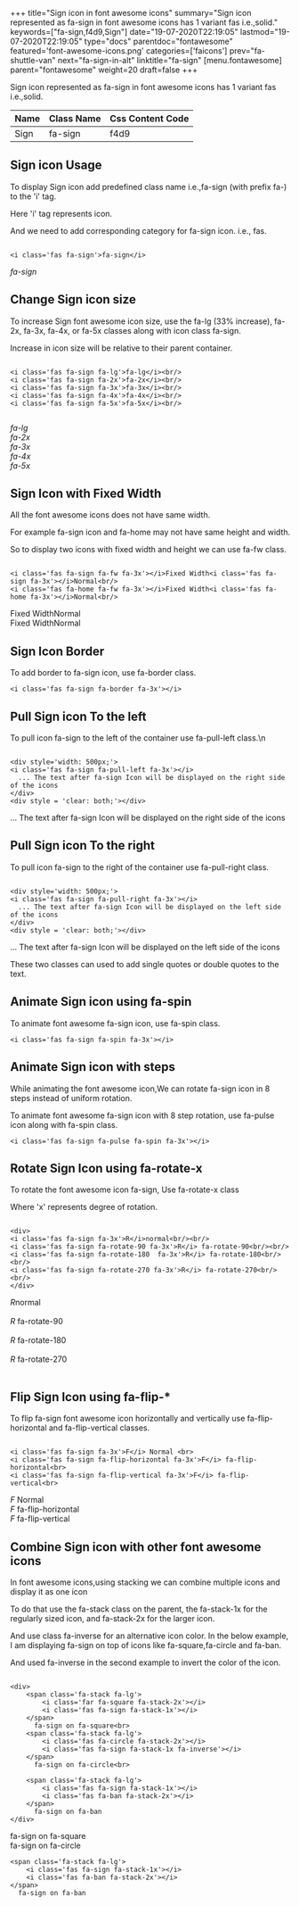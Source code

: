 +++
title="Sign icon in font awesome icons"
summary="Sign icon represented as fa-sign in font awesome icons has 1 variant fas i.e.,solid."
keywords=["fa-sign,f4d9,Sign"]
date="19-07-2020T22:19:05"
lastmod="19-07-2020T22:19:05"
type="docs"
parentdoc="fontawesome"
featured='font-awesome-icons.png'
categories=['faicons']
prev="fa-shuttle-van"
next="fa-sign-in-alt"
linktitle="fa-sign"
[menu.fontawesome]
parent="fontawesome"
weight=20
draft=false
+++


Sign icon represented as fa-sign in font awesome icons has 1 variant fas i.e.,solid.

<div class='table-responsive'><table class='table'><thead><tr><th>Name</th><th>Class Name</th><th>Css Content Code</th></tr></thead><tbody><tr><td>Sign</td><td>fa-sign</td><td>f4d9</td></tr></tbody></table></div>



## Sign icon Usage

To display Sign icon add predefined class name i.e.,fa-sign (with prefix fa-) to the 'i' tag.

Here 'i' tag represents icon.

And we need to add corresponding category for fa-sign icon. i.e., fas.


```

<i class='fas fa-sign'>fa-sign</i>
```

<i class='fas fa-sign'>fa-sign</i>




## Change Sign icon size
To increase Sign font awesome icon size, use the fa-lg (33% increase), fa-2x, fa-3x, fa-4x, or fa-5x classes along with icon class fa-sign.

Increase in icon size will be relative to their parent container. 

```

<i class='fas fa-sign fa-lg'>fa-lg</i><br/>
<i class='fas fa-sign fa-2x'>fa-2x</i><br/>
<i class='fas fa-sign fa-3x'>fa-3x</i><br/>
<i class='fas fa-sign fa-4x'>fa-4x</i><br/>
<i class='fas fa-sign fa-5x'>fa-5x</i><br/>
            
```

<i class='fas fa-sign fa-lg'>fa-lg</i><br/>
<i class='fas fa-sign fa-2x'>fa-2x</i><br/>
<i class='fas fa-sign fa-3x'>fa-3x</i><br/>
<i class='fas fa-sign fa-4x'>fa-4x</i><br/>
<i class='fas fa-sign fa-5x'>fa-5x</i><br/>
            



## Sign Icon with Fixed Width 

All the font awesome icons does not have same width.

For example fa-sign icon and fa-home may not have same height and width.

So to display two icons with fixed width and height we can use fa-fw class.


```

<i class='fas fa-sign fa-fw fa-3x'></i>Fixed Width<i class='fas fa-sign fa-3x'></i>Normal<br/>
<i class='fas fa-home fa-fw fa-3x'></i>Fixed Width<i class='fas fa-home fa-3x'></i>Normal<br/>
```

<i class='fas fa-sign fa-fw fa-3x'></i>Fixed Width<i class='fas fa-sign fa-3x'></i>Normal<br/>
<i class='fas fa-home fa-fw fa-3x'></i>Fixed Width<i class='fas fa-home fa-3x'></i>Normal<br/>



## Sign Icon Border 

To add border to fa-sign icon, use fa-border class.


```
<i class='fas fa-sign fa-border fa-3x'></i>

```
<i class='fas fa-sign fa-border fa-3x'></i>





## Pull Sign icon To the left

To pull icon fa-sign to the left of the container use fa-pull-left class.\n

```

<div style='width: 500px;'>
<i class='fas fa-sign fa-pull-left fa-3x'></i>
  ... The text after fa-sign Icon will be displayed on the right side of the icons
</div>
<div style = 'clear: both;'></div>
```

<div style='width: 500px;'>
<i class='fas fa-sign fa-pull-left fa-3x'></i>
  ... The text after fa-sign Icon will be displayed on the right side of the icons
</div>
<div style = 'clear: both;'></div>




## Pull Sign icon To the right
To pull icon fa-sign to the right of the container use fa-pull-right class.

```

<div style='width: 500px;'>
<i class='fas fa-sign fa-pull-right fa-3x'></i>
  ... The text after fa-sign Icon will be displayed on the left side of the icons
</div>
<div style = 'clear: both;'></div>
```

<div style='width: 500px;'>
<i class='fas fa-sign fa-pull-right fa-3x'></i>
  ... The text after fa-sign Icon will be displayed on the left side of the icons
</div>
<div style = 'clear: both;'></div>

These two classes can used to add single quotes or double quotes to the text.


## Animate Sign icon using fa-spin
To animate font awesome fa-sign icon, use fa-spin class.

```
<i class='fas fa-sign fa-spin fa-3x'></i>
```
<i class='fas fa-sign fa-spin fa-3x'></i>




## Animate Sign icon with steps
While animating the font awesome icon,We can rotate fa-sign icon in 8 steps instead of uniform rotation.

To animate font awesome fa-sign icon with 8 step rotation, use fa-pulse icon along with fa-spin class.


```
<i class='fas fa-sign fa-pulse fa-spin fa-3x'></i>

```
<i class='fas fa-sign fa-pulse fa-spin fa-3x'></i>





## Rotate Sign Icon using fa-rotate-x
To rotate the font awesome icon fa-sign, Use fa-rotate-x class

Where 'x' represents degree of rotation.


```

<div>
<i class='fas fa-sign fa-3x'>R</i>normal<br/><br/>
<i class='fas fa-sign fa-rotate-90 fa-3x'>R</i> fa-rotate-90<br/><br/> 
<i class='fas fa-sign fa-rotate-180  fa-3x'>R</i> fa-rotate-180<br/><br/> 
<i class='fas fa-sign fa-rotate-270 fa-3x'>R</i> fa-rotate-270<br/><br/>
</div>
```

<div>
<i class='fas fa-sign fa-3x'>R</i>normal<br/><br/>
<i class='fas fa-sign fa-rotate-90 fa-3x'>R</i> fa-rotate-90<br/><br/> 
<i class='fas fa-sign fa-rotate-180  fa-3x'>R</i> fa-rotate-180<br/><br/> 
<i class='fas fa-sign fa-rotate-270 fa-3x'>R</i> fa-rotate-270<br/><br/>
</div>




## Flip Sign Icon using fa-flip-*
To flip fa-sign font awesome icon horizontally and vertically use fa-flip-horizontal and fa-flip-vertical classes. 

```

<i class='fas fa-sign fa-3x'>F</i> Normal <br>
<i class='fas fa-sign fa-flip-horizontal fa-3x'>F</i> fa-flip-horizontal<br>
<i class='fas fa-sign fa-flip-vertical fa-3x'>F</i> fa-flip-vertical<br>
```

<i class='fas fa-sign fa-3x'>F</i> Normal <br>
<i class='fas fa-sign fa-flip-horizontal fa-3x'>F</i> fa-flip-horizontal<br>
<i class='fas fa-sign fa-flip-vertical fa-3x'>F</i> fa-flip-vertical<br>




## Combine Sign icon with other font awesome icons
In font awesome icons,using stacking we can combine multiple icons and display it as one icon 

To do that use the fa-stack class on the parent, the fa-stack-1x for the regularly sized icon, and fa-stack-2x for the larger icon.

And use class fa-inverse for an alternative icon color. 
In the below example, I am displaying fa-sign on top of icons like fa-square,fa-circle and fa-ban.

And used fa-inverse in the second example to invert the color of the icon.

```

<div>
    <span class='fa-stack fa-lg'>
        <i class='far fa-square fa-stack-2x'></i>
        <i class='fas fa-sign fa-stack-1x'></i>
    </span>
      fa-sign on fa-square<br>
    <span class='fa-stack fa-lg'>
        <i class='fas fa-circle fa-stack-2x'></i>
        <i class='fas fa-sign fa-stack-1x fa-inverse'></i>
    </span>
      fa-sign on fa-circle<br>

    <span class='fa-stack fa-lg'>
        <i class='fas fa-sign fa-stack-1x'></i>
        <i class='fas fa-ban fa-stack-2x'></i>
    </span>
      fa-sign on fa-ban
</div>
```

<div>
    <span class='fa-stack fa-lg'>
        <i class='far fa-square fa-stack-2x'></i>
        <i class='fas fa-sign fa-stack-1x'></i>
    </span>
      fa-sign on fa-square<br>
    <span class='fa-stack fa-lg'>
        <i class='fas fa-circle fa-stack-2x'></i>
        <i class='fas fa-sign fa-stack-1x fa-inverse'></i>
    </span>
      fa-sign on fa-circle<br>

    <span class='fa-stack fa-lg'>
        <i class='fas fa-sign fa-stack-1x'></i>
        <i class='fas fa-ban fa-stack-2x'></i>
    </span>
      fa-sign on fa-ban
</div>







